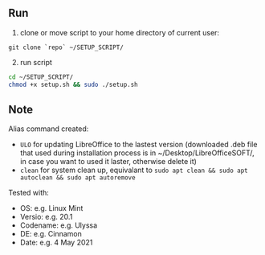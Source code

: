 ## Run

1. clone or move script to your home directory of current user:

```
git clone `repo` ~/SETUP_SCRIPT/
```
2. run script

```bash
cd ~/SETUP_SCRIPT/
chmod +x setup.sh && sudo ./setup.sh
```

## Note

Alias command created:
- `ULO` for updating LibreOffice to the lastest version (downloaded .deb file that used during installation process is in ~/Desktop/LibreOfficeSOFT/, in case you want to used it laster, otherwise delete it)
- `clean` for system clean up, equivalant to `sudo apt clean && sudo apt autoclean && sudo apt autoremove`

Tested with: 
- OS: e.g. Linux Mint
- Versio: e.g. 20.1
- Codename: e.g. Ulyssa
- DE: e.g. Cinnamon
- Date: e.g. 4 May 2021
